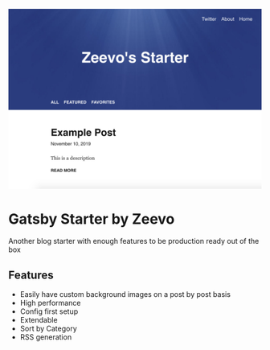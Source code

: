 ![Home Page](./doc/homepage.png)

# Gatsby Starter by Zeevo

Another blog starter with enough features to be production ready out of the box

## Features

- Easily have custom background images on a post by post basis
- High performance
- Config first setup
- Extendable
- Sort by Category
- RSS generation
